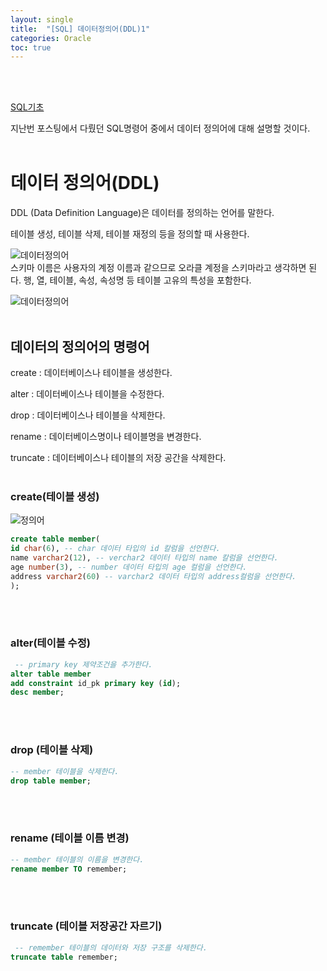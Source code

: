 ```yaml
---
layout: single
title:  "[SQL] 데이터정의어(DDL)1"
categories: Oracle
toc: true
---
```

<br/><br/>

[SQL기초](https://98jungwoo.github.io/%EB%8D%B0%EC%9D%B4%ED%84%B0%EB%B2%A0%EC%9D%B4%EC%8A%A4-sql/SQL1/)

지난번 포스팅에서 다뤘던 SQL명령어 중에서 데이터 정의어에 대해 설명할 것이다.
<br/><br/>


# 데이터 정의어(DDL) #

DDL (Data Definition Language)은 데이터를 정의하는 언어를 말한다.

테이블 생성, 테이블 삭제, 테이블 재정의 등을 정의할 때 사용한다.

![데이터정의어](https:/images/2023-04-16-SQL_데이터의%20정의어%201%20(create,alter,drop,rename,t)/스키마.png)
<br/>
스키마 이름은 사용자의 계정 이름과 같으므로 오라클 계정을 스키마라고 생각하면 된다.
행, 열, 테이블, 속성, 속성명 등 테이블 고유의 특성을 포함한다.

![데이터정의어](https:/images/2023-04-16-SQL_데이터의%20정의어%201%20(create,alter,drop,rename,t)/데이터기본구조.png)
<br/><br/>

## 데이터의 정의어의 명령어 ##

create : 데이터베이스나 테이블을 생성한다.

alter : 데이터베이스나 테이블을 수정한다.

drop : 데이터베이스나 테이블을 삭제한다.

rename : 데이터베이스명이나 테이블명을 변경한다.

truncate : 데이터베이스나 테이블의 저장 공간을 삭제한다.
<br/><br/>

### create(테이블 생성) ###

![정의어](https:/images/2023-04-16-SQL_데이터의%20정의어%201%20(create,alter,drop,rename,t)/테이블%20생성.png)
<br/>

```sql
create table member(
id char(6), -- char 데이터 타입의 id 칼럼을 선언한다.
name varchar2(12), -- verchar2 데이터 타입의 name 칼럼을 선언한다.
age number(3), -- number 데이터 타입의 age 컬럼을 선언한다.
address varchar2(60) -- varchar2 데이터 타입의 address컬럼을 선언한다.
);
```
<br/><br/>

### alter(테이블 수정) ###

```sql
 -- primary key 제약조건을 추가한다.
alter table member
add constraint id_pk primary key (id);
desc member;
```
<br/><br/>

### drop (테이블 삭제) ###

```sql
-- member 테이블을 삭제한다.
drop table member;
```
<br/><br/>

### rename (테이블 이름 변경) ###

```sql
-- member 테이블의 이름을 변경한다.
rename member TO remember;
```
<br/><br/>

### truncate (테이블 저장공간 자르기) ###

```sql
 -- remember 테이블의 데이터와 저장 구조를 삭제한다.
truncate table remember;
```